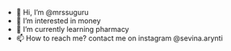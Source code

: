 - 👋 Hi, I’m @mrssuguru
- 👀 I’m interested in money
- 🌱 I’m currently learning pharmacy
- 📫 How to reach me? contact me on instagram  @sevina.arynti

<!---
mrssuguru/mrssuguru is a ✨ special ✨ repository because its `README.md` (this file) appears on your GitHub profile.
You can click the Preview link to take a look at your changes.
--->
